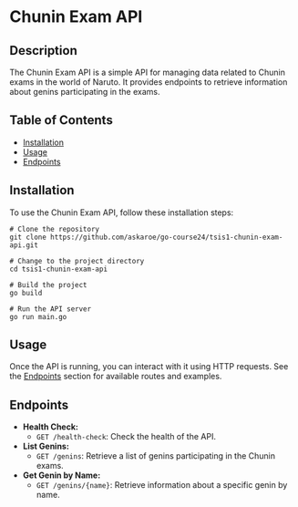<!DOCTYPE html>
<html lang="en">

<head>
  <meta charset="UTF-8">
  <meta name="viewport" content="width=device-width, initial-scale=1.0">
</head>

<body>

  <h1>Chunin Exam API</h1>


  <h2>Description</h2>

  <p>The Chunin Exam API is a simple API for managing data related to Chunin exams in the world of Naruto. It provides endpoints to retrieve information about genins participating in the exams.</p>

  <h2>Table of Contents</h2>

  <ul>
    <li><a href="#installation">Installation</a></li>
    <li><a href="#usage">Usage</a></li>
    <li><a href="#endpoints">Endpoints</a></li>
  </ul>

  <h2>Installation</h2>

  <p>To use the Chunin Exam API, follow these installation steps:</p>

  <pre><code># Clone the repository
git clone https://github.com/askaroe/go-course24/tsis1-chunin-exam-api.git

# Change to the project directory
cd tsis1-chunin-exam-api

# Build the project
go build

# Run the API server
go run main.go
</code></pre>

  <h2>Usage</h2>

  <p>Once the API is running, you can interact with it using HTTP requests. See the <a href="#endpoints">Endpoints</a> section for available routes and examples.</p>

  <h2>Endpoints</h2>

  <ul>
    <li><strong>Health Check:</strong>
      <ul>
        <li><code>GET /health-check</code>: Check the health of the API.</li>
      </ul>
    </li>
    <li><strong>List Genins:</strong>
      <ul>
        <li><code>GET /genins</code>: Retrieve a list of genins participating in the Chunin exams.</li>
      </ul>
    </li>
    <li><strong>Get Genin by Name:</strong>
      <ul>
        <li><code>GET /genins/{name}</code>: Retrieve information about a specific genin by name.</li>
      </ul>
    </li>
  </ul>

</body>

</html>
